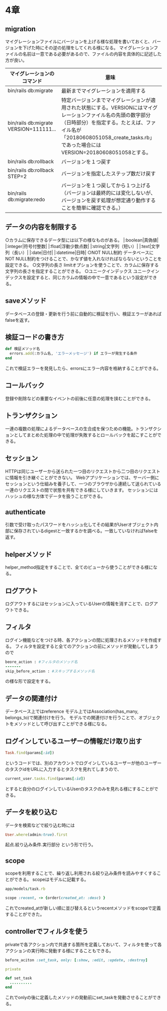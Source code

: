 # 4章
## migration
マイグレーションファイルにバージョンを上げる様な処理を書いておくと、バージョンを下げた時にその逆の処理をしてくれる様になる。
マイグレーションファイルの名前は一意である必要があるので、ファイルの内容を具体的に記述した方が良い。

|マイグレーションのコマンド|意味|
|---|---|
|bin/rails db:migrate|最新までマイグレーションを適用する|
|bin/rails db:migrate VERSION=111111...|特定バージョンまでマイグレーションが適用された状態にする。VERSIONにはマイグレーションファイル名の先頭の数字部分（日時部分）を指定する。たとえば、ファイル名が「20180608051058_create_tasks.rb」であった場合にはVERSION=20180608051058とする。|
|bin/rails db:rollback|バージョンを１つ戻す|
|bin/rails db:rollback STEP=2|バージョンを指定したステップ数だけ戻す|
|bin/rails db:migrate:redo|バージョンを１つ戻してから１つ上げる（バージョンは最終的には変化しないが、バージョンを戻す処理が想定通り動作することを簡単に確認できる。）|

## データの内容を制限する
○カラムに保存できるデータ型には以下の様なものがある。
|:boolean|真偽値|
|:integer|符号付整数|
|:float|浮動少数点数|
|:string|文字列（短い）|
|:text|文字列（長い）|
|:date|日付|
|:datetime|日時|
○NOT NULL制約
データベースにNOT NULL制約をつけることで、かなず値を入れなければならないということを設定できる。
○文字列の長さ
limitオプションを使うことで、カラムに保存する文字列の長さを指定することができる。
○ユニークインデックス
ユニークインデックスを設定すると、同じカラムの情報の中で一意であるという設定ができる。

## saveメソッド
データベースの登録・更新を行う前に自動的に検証を行い、検証エラーがあればfalseを返す。

## 検証コードの書き方
```ruby
def 検証メソッド名
  errors.add(:カラム名, 'エラーメッセージ') if エラーが発生する条件
end
```
これで検証エラーを発見したら、errorsにエラー内容を格納することができる。

## コールバック
登録や削除などの重要なイベントの前後に任意の処理を挟むことができる。

## トランザクション
一連の複数の処理によるデータベースの生合成を保つための機能。トランザクションとしてまとめた処理の中で処理が失敗するとロールバックを起こすことができる。

## セッション
HTTPは同じユーザーから送られた一つ目のリクエストから二つ目のリクエストに情報を引き継ぐことができない。
Webアプリケーションでは、サーバー側にセッションという仕組みを養子して、一つのブラウザから連続して送られている一連のリクエストの間で状態を共有できる様にしていきます。
セッションにはハッシュの様な方体でデータを扱うことができる。

## authenticate
引数で受け取ったパスワードをハッシュ化してその結果がUserオブジェクト内部に保存されているdigestと一致するかを調べる。一致していなければfalseを返す。

## helperメソッド
helper_method指定をすることで、全てのビューから使うことができる様になる。

## ログアウト
ログアウトするにはセッションに入っているUserの情報を消すことで、ログアウトできる。

## フィルタ
ログイン機能などをつける時、各アクションの間に処理されるメソッドを作成する。
フィルタを設定すると全てのアクションの前にメソッドが発動してしまうので
```ruby
beore_action : #フィルタのメソッド名
-------
skip_before_action : #スキップするメソッド名
```
の様な形で設定をする。

## データの関連付け
データベース上ではreference
モデル上ではAssociation(has_many, belongs_to)で関連付けを行う。
モデルでの関連付けを行うことで、オブジェクトをメソッドとして呼び出すことができる様になる。

## ログインしているユーザーの情報だけ取り出す
```ruby
Task.find(params[:id])
```
というコードでは、別のアカウントでログインしているユーザーが他のユーザーのタスクidをURLに入力するとタスクを見れてしまうので、
```ruby
current_user.tasks.find(params[:id])
```
とすると自分のログインしているUserのタスクのみを見れる様にすることができる。

## データを絞り込む
データを検索などで絞り込む時には
```ruby
User.where(admin:true).first
```
起点.絞り込み条件.実行部分
という形で行う。

## scope
scopeを利用することで、繰り返し利用される絞り込み条件を読みやすくすることができる。
scopeはモデルに記載する。
```ruby
app/models/task.rb

scope :recent, -> {order(created_at: :desc) }
```
これでcreated_atが新しい順に並び替えるというrecentメソッドをscopeで定義することができた。

## controllerでフィルタを使う
privateで各アクション内で共通する箇所を定義しておいて、フィルタを使って各アクションの実行時に発動する様にすることもできる。
```ruby
before_aciton :set_task, only: [:show, :edit, :update, :destroy]

private

def set_task
  ..........
end
```
これでonlyの後に定義したメソッドの発動前にset_taskを発動させることができる。




